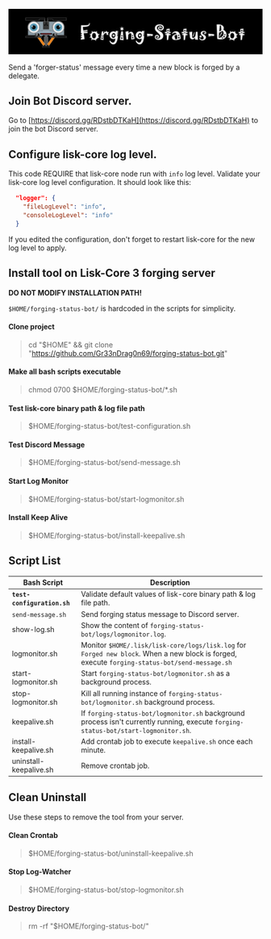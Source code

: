 ![##Images_README_Header##](./img/discord_banner.png)

Send a 'forger-status' message every time a new block is forged by a delegate.

## Join Bot Discord server.

Go to [https://discord.gg/RDstbDTKaH](https://discord.gg/RDstbDTKaH) to join the bot Discord server.

## Configure lisk-core log level.

This code REQUIRE that lisk-core node run with `info` log level. Validate your lisk-core log level configuration. It should look like this:

```json
  "logger": {
    "fileLogLevel": "info",
    "consoleLogLevel": "info"
  }
```

If you edited the configuration, don't forget to restart lisk-core for the new log level to apply.


## Install tool on Lisk-Core 3 forging server

**DO NOT MODIFY INSTALLATION PATH!** 

`$HOME/forging-status-bot/` is hardcoded in the scripts for simplicity.

#### Clone project
> cd "$HOME" && git clone "https://github.com/Gr33nDrag0n69/forging-status-bot.git"

#### Make all bash scripts executable
> chmod 0700 $HOME/forging-status-bot/*.sh

#### Test lisk-core binary path & log file path
> $HOME/forging-status-bot/test-configuration.sh

#### Test Discord Message
> $HOME/forging-status-bot/send-message.sh

#### Start Log Monitor
> $HOME/forging-status-bot/start-logmonitor.sh

#### Install Keep Alive
> $HOME/forging-status-bot/install-keepalive.sh

## Script List

| Bash Script                 | Description                                                                                                                                    |
| --------------------------- | ---------------------------------------------------------------------------------------------------------------------------------------------- |
| **`test-configuration.sh`** | Validate default values of lisk-core binary path & log file path.                                                                              |
| `send-message.sh`           | Send forging status message to Discord server.                                                                                                 |
| show-log.sh                 | Show the content of `forging-status-bot/logs/logmonitor.log`.                                                                                  |
| logmonitor.sh               | Monitor `$HOME/.lisk/lisk-core/logs/lisk.log` for `Forged new block`. When a new block is forged, execute `forging-status-bot/send-message.sh` |
| start-logmonitor.sh         | Start `forging-status-bot/logmonitor.sh` as a background process.                                                                              |
| stop-logmonitor.sh          | Kill all running instance of `forging-status-bot/logmonitor.sh` background process.                                                            |
| keepalive.sh                | If `forging-status-bot/logmonitor.sh` background process isn't currently running, execute `forging-status-bot/start-logmonitor.sh`.            |
| install-keepalive.sh        | Add crontab job to execute `keepalive.sh` once each minute.                                                                                    |
| uninstall-keepalive.sh      | Remove crontab job.                                                                                                                            |


## Clean Uninstall

Use these steps to remove the tool from your server.

#### Clean Crontab
> $HOME/forging-status-bot/uninstall-keepalive.sh

#### Stop Log-Watcher
> $HOME/forging-status-bot/stop-logmonitor.sh

#### Destroy Directory
> rm -rf "$HOME/forging-status-bot/"
